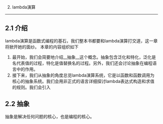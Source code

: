 2. lambda演算
---

## 2.1 介绍
lambda演算是函数式编程的基石，我们整本书都要和lambda演算打交道，这一章将掀开她的面纱。
本章的内容组织如下

1. 最开始，我们会简要地介绍__抽象__这个概念。抽象包含泛化和特化，泛化是名代表值的过程，特化是值替换名的过程。另外，我们还会讨论抽象在编程语言中的作用。
2. 接下来，我们从抽象的角度总览lambda演算系统，它是以函数和函数调用为核心的抽象系统。我们会用非正式的语言详细探讨lambda表达式构造和求值的规则。我们会引入

## 2.2 抽象
抽象是解决任何问题的核心，也是编程的核心。
